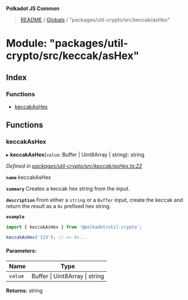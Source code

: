 **Polkadot JS Common**

> [README](../README.md) / [Globals](../globals.md) / "packages/util-crypto/src/keccak/asHex"

# Module: "packages/util-crypto/src/keccak/asHex"

## Index

### Functions

* [keccakAsHex](_packages_util_crypto_src_keccak_ashex_.md#keccakashex)

## Functions

### keccakAsHex

▸ **keccakAsHex**(`value`: Buffer \| Uint8Array \| string): string

*Defined in [packages/util-crypto/src/keccak/asHex.ts:22](https://github.com/polkadot-js/common/blob/aff78c2e/packages/util-crypto/src/keccak/asHex.ts#L22)*

**`name`** keccakAsHex

**`summary`** Creates a keccak hex string from the input.

**`description`** 
From either a `string` or a `Buffer` input, create the keccak and return the result as a `0x` prefixed hex string.

**`example`** 
<BR>

```javascript
import { keccakAsHex } from '@polkadot/util-crypto';

keccakAsHex('123'); // => 0x...
```

#### Parameters:

Name | Type |
------ | ------ |
`value` | Buffer \| Uint8Array \| string |

**Returns:** string
